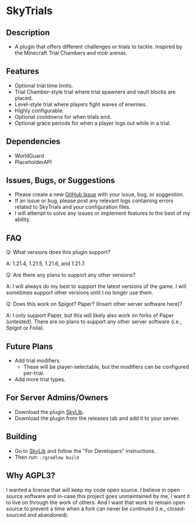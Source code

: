 # SkyTrials
## Description
* A plugin that offers different challenges or trials to tackle. Inspired by the Minecraft Trial Chambers and mob arenas.

## Features
* Optional trial time limits.
* Trial Chamber-style trial where trial spawners and vault blocks are placed.
* Level-style trial where players fight waves of enemies.
* Highly configurable.
* Optional cooldowns for when trials end.
* Optional grace periods for when a player logs out while in a trial.

## Dependencies
* WorldGuard
* PlaceholderAPI

## Issues, Bugs, or Suggestions
* Please create a new [GitHub Issue](https://github.com/lukesky19/SkyTrials/issues) with your issue, bug, or suggestion.
* If an issue or bug, please post any relevant logs containing errors related to SkyTrials and your configuration files.
* I will attempt to solve any issues or implement features to the best of my ability.

## FAQ
Q: What versions does this plugin support?

A: 1.21.4, 1.21.5, 1.21.6, and 1.21.7.

Q: Are there any plans to support any other versions?

A: I will always do my best to support the latest versions of the game. I will sometimes support other versions until I no longer use them.

Q: Does this work on Spigot? Paper? (Insert other server software here)?

A: I only support Paper, but this will likely also work on forks of Paper (untested). There are no plans to support any other server software (i.e., Spigot or Folia).

## Future Plans
* Add trial modifiers.
  * These will be player-selectable, but the modifiers can be configured per-trial.
* Add more trial types.

## For Server Admins/Owners
* Download the plugin [SkyLib](https://github.com/lukesky19/SkyLib/releases).
* Download the plugin from the releases tab and add it to your server.

## Building
* Go to [SkyLib](https://github.com/lukesky19/SkyLib) and follow the "For Developers" instructions.
* Then run:
  ```./gradlew build```

## Why AGPL3?
I wanted a license that will keep my code open source. I believe in open source software and in-case this project goes unmaintained by me, I want it to live on through the work of others. And I want that work to remain open source to prevent a time when a fork can never be continued (i.e., closed-sourced and abandoned).
